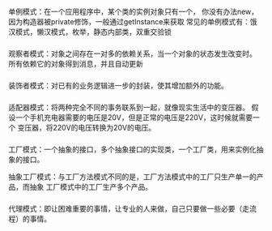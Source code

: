 ###
单例模式：在一个应用程序中，某个类的实例对象只有一个，
你没有办法new，因为构造器被private修饰，一般通过getInstance来获取
常见的单例模式有：饿汉模式，懒汉模式，枚举，静态内部类，双重交验锁


###
观察者模式：对象之间存在一对多的依赖关系，当一个对象的状态发生改变时。
所有依赖它的对象得到消息，并且自动更新


###
装饰者模式：对已有的业务逻辑进一步的封装，使其增加额外的功能。


###
适配器模式：将两种完全不同的事务联系到一起，就像现实生活中的变压器。
假设一个手机充电器需要的电压是20V，但是正常的电压是220V，这时候就需要一个
变压器，将220V的电压转换为20V的电压。


###
工厂模式：一个抽象的接口，多个抽象接口的实现类，一个工厂类，用来实例化抽象的接口。

抽象工厂模式：与工厂方法模式不同的是，工厂方法模式中的工厂只生产单一的产品，而抽象
工厂模式中的工厂生产多个产品。


###
代理模式：即让困难重要的事情，让专业的人来做，自己只要做一些必要（走流程）的事情。